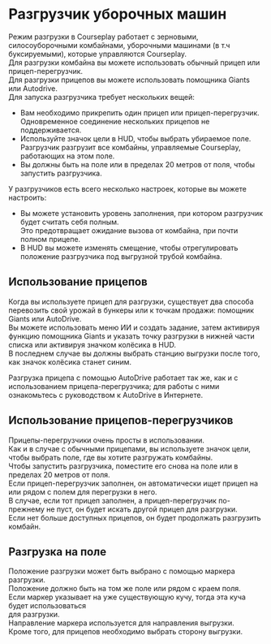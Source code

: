 # Разгрузчик уборочных машин
  
Режим разгрузки в Courseplay работает с зерновыми, силосоуборочными комбайнами, уборочными машинами (в т.ч буксируемыми), которые управляются Courseplay.  
Для разгрузки комбайна вы можете использовать обычный прицеп или прицеп-перегрузчик.  
Для разгрузки прицепов вы можете использовать помощника Giants или Autodrive.  
Для запуска разгрузчика требует нескольких вещей:  
- Вам необходимо прикрепить один прицеп или прицеп-перегрузчик. Одновременное соединение нескольких прицепов не поддерживается.  
- Используйте значок цели в HUD, чтобы выбрать убираемое поле. Разгрузчик разгрузит все комбайны, управляемые Courseplay, работающих на этом поле.  
- Вы должны быть на поле или в пределах 20 метров от поля, чтобы запустить разгрузчика.  
  
У разгрузчиков есть всего несколько настроек, которые вы можете настроить:  
- Вы можете установить уровень заполнения, при котором разгрузчик будет считать себя полным.  
Это предотвращает ожидание вызова от комбайна, при почти полном прицепе.  
- В HUD вы можете изменять смещение, чтобы отрегулировать положение разгрузчика под выгрузной трубой комбайна.  


## Использование прицепов

  
Когда вы используете прицеп для разгрузки, существует два способа перевозить свой урожай в бункеры или к точкам продажи: помощник Giants или AutoDrive.  
Вы можете использовать меню ИИ и создать задание, затем активируя функцию помощника Giants и указать точку разгрузки в нижней части списка или активируя значком колёсика в HUD.  
В последнем случае вы должны выбрать станцию выгрузки после того, как значок колёсика станет синим.  
  
Разгрузка прицепа с помощью AutoDrive работает так же, как и с использованием прицепа-перегрузчика; для работы с ними ознакомьтесь с руководством к AutoDrive в Интернете.  


## Использование прицепов-перегрузчиков

  
Прицепы-перегрузчики очень просты в использовании.  
Как и в случае с обычными прицепами, вы используете значок цели, чтобы выбрать поле, где вы хотите разгружать комбайны.  
Чтобы запустить разгрузчика, поместите его снова на поле или в пределах 20 метров от поля.  
Если прицеп-перегрузчик заполнен, он автоматически ищет прицеп на или рядом с полем для перегрузки в него.  
В случае, если  тот прицеп заполнен, а прицеп-перегрузчик по-прежнему не пуст, он будет искать другой прицеп для разгрузки.  
Если нет больше доступных прицепов, он будет продолжать разгрузить комбайн.  


## Разгрузка на поле

  
Положение разгрузки может быть выбрано с помощью маркера разгрузки.  
Положение должно быть на том же поле или рядом с краем поля.  
Если маркер указывает на уже существующую кучу, тогда эта куча будет использоваться   
для разгрузки.  
Направление маркера используется для направления выгрузки.  
Кроме того, для прицепов необходимо выбрать сторону выгрузки.  


